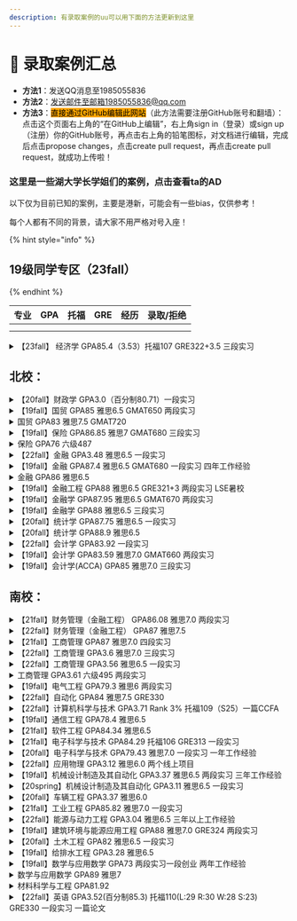 ```yaml
---
description: 有录取案例的uu可以用下面的方法更新到这里
---
```


# 🌠 录取案例汇总

* **方法1**：发送QQ消息至1985055836
* **方法2**：发送邮件至邮箱1985055836@qq.com
* **方法3**：<mark style="background-color:orange;">直接通过GitHub编辑此网站</mark>（此方法需要注册GitHub账号和翻墙）：点击这个页面右上角的“在GitHub上编辑”，右上角sign in（登录）或sign up（注册）你的GitHub账号，再点击右上角的铅笔图标，对文档进行编辑，完成后点击propose changes，点击create pull request，再点击create pull request，就成功上传啦！

### 这里是一些湖大学长学姐们的案例，点击查看ta的AD

以下仅为目前已知的案例，主要是港新，可能会有一些bias，仅供参考！

每个人都有不同的背景，请大家不用严格对号入座！



{% hint style="info" %}
## 19级同学专区（23fall）
{% endhint %}

| 专业 | GPA | 托福 | GRE | 经历 | 录取/拒绝 |
| -- | --- | -- | --- | -- | ----- |
|    |     |    |     |    |       |
|    |     |    |     |    |       |

<details>

<summary>【23fall】 经济学 GPA85.4（3.53）托福107 GRE322+3.5 三段实习</summary>

香港大学——经济学

香港中文大学（深圳）——经济学

香港科技大学——经济学

</details>







## 北校：

<details>

<summary>【20fall】财政学 GPA3.0（百分制80.71）一段实习</summary>

伯明翰大学——财务管理

格拉斯哥大学——金融和管理

</details>

<details>

<summary>【19fall】国贸 GPA85 雅思6.5 GMAT650 两段实习</summary>

华威大学——商务（市场营销）

曼彻斯特大学——创新管理与创业学

</details>

<details>

<summary>国贸 GPA83 雅思7.5 GMAT720</summary>

香港中文大学——市场营销

</details>

<details>

<summary>【19fall】保险 GPA86.85 雅思7 GMAT680 三段实习</summary>

杜伦大学——金融（国际银行与金融）

曼彻斯特大学——人力资源管理和劳资关系

利兹大学——精算金融理学

</details>

<details>

<summary>保险 GPA76 六级487</summary>

莱斯特大学——市场营销

</details>

<details>

<summary>【22fall】金融 GPA3.48 雅思6.5 一段实习</summary>

南洋理工大学——管理经济学（中文授课）

</details>

<details>

<summary>【19fall】金融 GPA87.4 雅思6.5 GMAT680 一段实习  四年工作经验</summary>

香港中文大学——资讯与科技管理

</details>

<details>

<summary>金融 GPA86 雅思6.5</summary>

新加坡国立大学——统计学

南洋理工大学——金融学

</details>

<details>

<summary>【19fall】金融工程 GPA88 雅思6.5 GRE321+3 两段实习 LSE暑校</summary>

新加坡国立大学——定量金融

</details>

<details>

<summary>【19fall】金融学 GPA87.95 雅思6.5 GMAT670 两段实习</summary>

香港中文大学——经济学

</details>

<details>

<summary>【19fall】金融学 GPA88 雅思6.5 三段实习</summary>

南洋理工大学——管理经济学

</details>

<details>

<summary>【20fall】统计学 GPA87.75 雅思6.5 一段实习</summary>

香港中文大学（深圳）——金融工程

</details>

<details>

<summary>【20fall】统计学 GPA88.9 雅思6.5</summary>

香港科技大学——金融数学

</details>

<details>

<summary>【22fall】会计学 GPA83.92 一段实习</summary>

南洋理工大学——管理经济学（中文授课）

</details>

<details>

<summary>【19fall】会计学 GPA83.59 雅思7.0 GMAT660 两段实习</summary>

南洋理工大学——会计学

</details>

<details>

<summary>【19fall】会计学(ACCA) GPA85 雅思7.0 三段实习</summary>

华威大学——信息系统管理和数字化创新

</details>

## 南校：

<details>

<summary>【21fall】财务管理（金融工程） GPA86.08 雅思7.0 两段实习</summary>

新加坡国立大学——定量金融

格拉斯哥大学——定量金融学

</details>

<details>

<summary>【22fall】财务管理（金融工程） GPA87 雅思7.5</summary>

南洋理工大学——管理经济学

南洋理工大学——供应链工程

</details>

<details>

<summary>【21fall】工商管理 GPA87 雅思7.0 四段实习</summary>

香港大学——经济学

香港中文大学（深圳）——金融学

南洋理工大学——应用经济学

</details>

<details>

<summary>【22fall】工商管理 GPA3.6 雅思7.0 三段实习</summary>

南洋理工大学——管理经济学

南洋理工大学——科技创业与创新（英文授课）

</details>

<details>

<summary>【22fall】工商管理 GPA3.56 雅思6.5 一段实习</summary>

南洋理工大学——管理经济学

南洋理工大学——科技创业与创新（英文授课）

</details>

<details>

<summary>工商管理 GPA3.61 六级495 两段实习</summary>

南洋理工大学——管理经济学（中文授课）

</details>

<details>

<summary>【19fall】电气工程 GPA79.3 雅思6 两段实习</summary>

香港理工大学——运筹及风险分析

</details>

<details>

<summary>【22fall】自动化 GPA84 雅思7.5 GRE330</summary>

香港大学——人工智能

</details>

<details>

<summary>【22fall】计算机科学与技术 GPA3.71 Rank 3% 托福109（S25）一篇CCFA</summary>

Purdue——PhD

UCI——PhD

UMN——PhD

Rutgers——PhD

BU——PhD

Buffalo——PhD

Umich——MS

</details>

<details>

<summary>【19fall】通信工程 GPA78.4 雅思6.5</summary>

南洋理工大学——通信工程

南洋理工大学——信号处理

香港理工大学——电子与信息工程

</details>

<details>

<summary>【21fall】软件工程 GPA84.34 雅思6.5</summary>

香港中文大学——计算机科学

</details>

<details>

<summary>【21fall】电子科学与技术 GPA84.29 托福106 GRE313 一段实习</summary>

南洋理工大学——集成电路设计

南洋理工大学——电子学

南洋理工大学—绿色电子

南加州大学——电气工程

</details>

<details>

<summary>【20fall】电子科学与技术 GPA79.43 雅思7.0 一段实习 一年工作经验</summary>

南洋理工大学——电子学

南洋理工大学——信号处理

新南威尔士大学——电气工程

香港科技大学——电子工程

香港科技大学——集成电路设计工程

香港理工大学——电子与信息工程

</details>

<details>

<summary>【22fall】应用物理 GPA3.12 雅思6.0 两个线上项目</summary>

利兹大学

香港城市大学

伦敦国王学院

新加坡国立大学

香港科技大学（广州）——Mphil

澳门大学——PhD（最终去向）

</details>

<details>

<summary>【19fall】机械设计制造及其自动化 GPA3.37 雅思6.5 两段实习 三年工作经验</summary>

香港大学——机械工程

香港大学——工业工程与物流管理

香港科技大学——机械工程

</details>

<details>

<summary>【20spring】机械设计制造及其自动化 GPA3.11 雅思6.5 一段实习</summary>

香港科技大学——机械工程

谢菲尔德大学——高级机械工程

</details>

<details>

<summary>【20fall】车辆工程 GPA3.37 雅思6.0</summary>

香港理工大学——机械工程

</details>

<details>

<summary>【21fall】工业工程 GPA85.82 雅思7.0 一段实习</summary>

南洋理工大学——供应链和物流

香港大学——工业工程与物流管理

香港科技大学——工程企业管理

</details>

<details>

<summary>【22fall】能源与动力工程 GPA3.04 雅思6.5 三年以上工作经验</summary>

香港浸会大学——环境与公共卫生管理

</details>

<details>

<summary>【19fall】建筑环境与能源应用工程 GPA88 雅思7.0 GRE324 两段实习</summary>

哥伦比亚大学——企业风险管理

纽约大学——建造管理

纽约大学——房地产

约翰霍普金斯大学——房地产与基础设施

西北大学——项目管理

南加州大学——工程管理

伦敦大学学院——建筑经济学与管理

</details>

<details>

<summary>【20fall】土木工程 GPA82 雅思6.5 一段实习</summary>

香港大学——基础设施项目管理

</details>

<details>

<summary>【19fall】给排水工程 GPA3.28 雅思6.5</summary>

香港科技大学——坏境工程与管理

香港大学——环境工程

</details>

<details>

<summary>【19fall】数学与应用数学 GPA73 两段实习一段创业 两年工作经验</summary>

南洋理工大学——管理经济学

</details>

<details>

<summary>数学与应用数学 GPA89 雅思7</summary>

伦敦政治经济学院——金融数学

</details>

<details>

<summary>材料科学与工程 GPA81.92</summary>

爱丁堡大学——高级化学工程

</details>

<details>

<summary>【22fall】英语 GPA3.52(百分制85.3) 托福110(L:29 R:30 W:28 S:23) GRE330 一段实习 一篇论文</summary>

香港中文大学——翻译学

香港科技大学——国际语言教育-对外汉语教学

南洋理工大学——应用语言学

</details>
